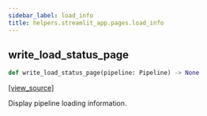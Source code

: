 ```yaml
---
sidebar_label: load_info
title: helpers.streamlit_app.pages.load_info
---
```


## write\_load\_status\_page

```python
def write_load_status_page(pipeline: Pipeline) -> None
```

[[view_source]](https://github.com/dlt-hub/dlt/blob/f0690715274590fc4cacf1165e3661aaa7af1c15/dlt/helpers/streamlit_app/pages/load_info.py#L19)

Display pipeline loading information.

